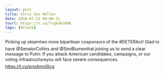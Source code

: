 ```yaml
---
layout: post
title: Chris Van Hollen
date: 2018-07-23 00:00:21
tourl: https://t.co/TrgkGknGmN
tags: [Attack]
---
```

Picking up steamtwo more bipartisan cosponsors of the #DETERAct! Glad to have @SenatorCollins and @SenBlumenthal joining us to send a clear message to Putin: If you attack American candidates, campaigns, or our voting infrastructureyou will face severe consequences. https://t.co/pnsAmn5Icg